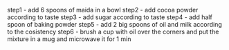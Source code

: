 step1 - add 6 spoons of maida in a bowl
step2 - add cocoa powder according to taste
step3 - add sugar according to taste
step4 - add half spoon of baking powder
step5 - add 2 big spoons of oil
and milk according to the cosistency
step6 - brush a cup with oil over the corners and put the mixture in a mug and microwave it for 1 min 